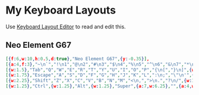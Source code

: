 # My Keyboard Layouts
Use [Keyboard Layout Editor][] to read and edit this.

[Keyboard Layout Editor]: http://www.keyboard-layout-editor.com/

## Neo Element G67
```json
[{f:6,w:10,h:0.5,d:true},"Neo Element G67",{y:-0.35}],
[{a:4,f:3},"~\n`","!\n1","@\n2","#\n3","$\n4","%\n5","^\n6","&\n7","*\n8","(\n9",")\n0","_\n-","+\n=","|\n\\","Delete","PrtSc"],
[{w:1.5},"Tab","Q","W","E","R","T","Y","U","I","O","P","{\n[","}\n]",{w:1.5},"Backspace","Home"],
[{w:1.75},"Escape","A","S","D","F","G","H","J","K","L",":\n;","\"\n'",{w:2.25},"Enter","Caps Lock"],
[{w:2.25},"Shift","Z","X","C","V","B","N","M","<\n,",">\n.","?\n/",{w:1.75},"Shift",{a:7},"↑",{a:4},"End"],
[{w:1.25},"Ctrl",{w:1.25},"Alt",{w:1.25},"Super",{a:7,w:6.25},"",{a:4,w:1.25},"Alt",{w:1.25},"Fn",{x:0.5,a:7},"←","↓","→"]
```
